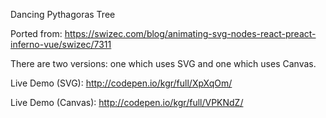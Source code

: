 Dancing Pythagoras Tree

Ported from: https://swizec.com/blog/animating-svg-nodes-react-preact-inferno-vue/swizec/7311

There are two versions: one which uses SVG and one which uses Canvas.

Live Demo (SVG): http://codepen.io/kgr/full/XpXqOm/

Live Demo (Canvas): http://codepen.io/kgr/full/VPKNdZ/
